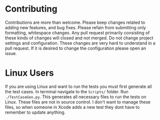 # Contributing
Contributions are more than welcome. Please keep changes related to adding new features, and bug fixes. Please refain from submitting only formatting, whitespace changes. Any pull request primarily consisting of these kinds of changes will closed and not merged. Do not change project settings and configuration. These changes are very hard to understand in a pull request. If it is desired to change the configuration please open an issue.

# Linux Users
If you are using Linux and want to run the tests you must first generate all the test cases.
In terminal navigate to the `Scripts/` folder. Run `./TestCaseGen.py`. This generates all necessary files to run the tests on Linux. These files are not in source control. I don't want to manage these files, so when someone in Xcode adds a new test they dont have to remember to update anything.
